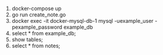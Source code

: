 
1. docker-compose up
2. go run create_note.go
3. docker exec -it docker-mysql-db-1 mysql -uexample_user -pexample_password example_db
4. select * from example_db;
5. show tables;
6. select * from notes;